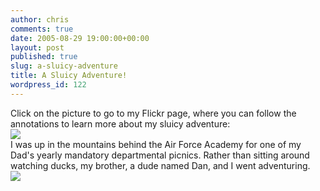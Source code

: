 ```yaml
---
author: chris
comments: true
date: 2005-08-29 19:00:00+00:00
layout: post
published: true
slug: a-sluicy-adventure
title: A Sluicy Adventure!
wordpress_id: 122
---
```


Click on the picture to go to my Flickr page, where you can follow the annotations to learn more about my sluicy adventure:  
[![](http://photos31.flickr.com/38301675_299f463fd2.jpg?v=0)](http://flickr.com/photos/detailed/38301675/)  
I was up in the mountains behind the Air Force Academy for one of my Dad's yearly mandatory departmental picnics.  Rather than sitting around watching ducks, my brother, a dude named Dan, and I went adventuring.  
[![](http://photos21.flickr.com/38301680_74a897bc49.jpg?v=0)](http://flickr.com/photos/detailed/38301680/)
